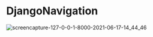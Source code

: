 # DjangoNavigation


![screencapture-127-0-0-1-8000-2021-06-17-14_44_46](https://user-images.githubusercontent.com/83724436/122368274-d0bdee00-cf7a-11eb-9a75-476cfdce502c.png)
